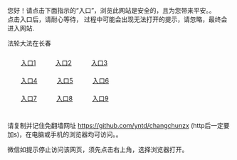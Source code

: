 您好！请点击下面指示的“入口”，浏览此网站是安全的，且为您带来平安。。 <br/>
点击入口后，请耐心等待， 过程中可能会出现无法打开的提示，请忽略，最终会进入网站. </br>

法轮大法在长春<br/>
<div style="padding:10px"><a style="margin:20px" target="_blank" href="https://d114o0neyc294z.cloudfront.net/2Qpsp?etwdq" id="ccLink1" rel="nofollow">入口1</a> <a target="_blank" style="margin:20px" href="https://d1djnun2kwavey.cloudfront.net/2Qpsp?uqpgjyzq" id="ccLink2" rel="nofollow">入口2</a> <a style="margin:20px" target="_blank" href="https://ds3mo71hvo3rr.cloudfront.net/2Qpsp?rbfqdtd" id="ccLink3" rel="nofollow">入口3</a></div>

<div style="padding:10px" ><a style="margin:20px" target="_blank" href="https://d114o0neyc294z.cloudfront.net/2Qpsp?etwdq" id="ccLink4" rel="nofollow">入口4</a> <a style="margin:20px" href="https://d1djnun2kwavey.cloudfront.net/2Qpsp?uqpgjyzq" target="_blank" id="ccLink5" rel="nofollow">入口5</a> <a style="margin:20px" href="https://ds3mo71hvo3rr.cloudfront.net/2Qpsp?rbfqdtd" target="_blank" id="ccLink6" rel="nofollow">入口6</a></div>

<div style="padding:10px"><a style="margin:20px" target="_blank" href="https://d114o0neyc294z.cloudfront.net/2Qpsp?etwdq" id="ccLink7" rel="nofollow">入口7</a> <a style="margin:20px" href="https://d1djnun2kwavey.cloudfront.net/2Qpsp?uqpgjyzq" target="_blank" id="ccLink8" rel="nofollow">入口8</a> <a style="margin:20px" target="_blank" href="https://ds3mo71hvo3rr.cloudfront.net/2Qpsp?rbfqdtd" id="ccLink9" rel="nofollow">入口9</a></div>

<br/>



请复制并记住免翻墙网址 https://github.com/yntd/changchunzx (http后一定要加s)，在电脑或手机的浏览器均可访问。。<br/>

微信如提示停止访问该网页，须先点击右上角，选择浏览器打开。

